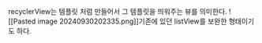 recyclerView는 템플릿 처럼 만들어서 그 템플릿을 띄워주는 뷰를 의미한다. 
![[Pasted image 20240930202335.png]]기존에 있던 listView를 보완한 형태이기도 하다. 
